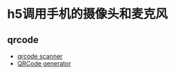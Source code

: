 # h5调用手机的摄像头和麦克风

## qrcode 

+  [qrcode scanner](https://github.com/LazarSoft/jsqrcode)
+  [QRCode generator](https://github.com/davidshimjs/qrcodejs)
